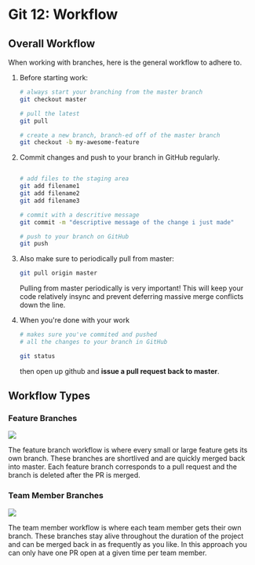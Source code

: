 # Git 12: Workflow

## Overall Workflow

When working with branches, here is the general workflow to adhere to.

1. Before starting work:

    ```bash
    # always start your branching from the master branch
    git checkout master
    
    # pull the latest
    git pull
    
    # create a new branch, branch-ed off of the master branch
    git checkout -b my-awesome-feature
    ```

2. Commit changes and push to your branch in GitHub regularly.

    ```bash
    
    # add files to the staging area
    git add filename1
    git add filename2
    git add filename3
    
    # commit with a descritive message
    git commit -m "descriptive message of the change i just made"
    
    # push to your branch on GitHub
    git push
    ```

3. Also make sure to periodically pull from master: 

    ```bash
    git pull origin master
    ```

    Pulling from master periodically is very important! This will keep your code relatively insync and prevent deferring massive merge conflicts down the line.

4. When you're done with your work

    ```bash
    # makes sure you've commited and pushed 
    # all the changes to your branch in GitHub
    
    git status
    ```
    
    then open up github and **issue a pull request back to master**.

## Workflow Types

### Feature Branches

![](https://i.imgur.com/T6pJPY8.jpg)

The feature branch workflow is where every small or large feature gets its own branch. These branches are shortlived and are quickly merged back into master. Each feature branch corresponds to a pull request and the branch is deleted after the PR is merged.

### Team Member Branches

![](https://i.imgur.com/PDV613j.jpg)

The team member workflow is where each team member gets their own branch. These branches stay alive throughout the duration of the project and can be merged back in as frequently as you like. In this approach you can only have one PR open at a given time per team member.
